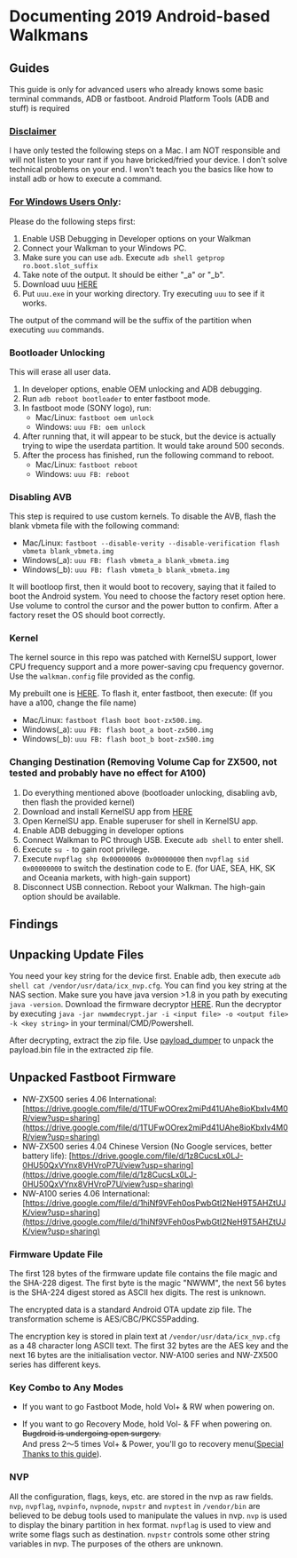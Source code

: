 # Documenting 2019 Android-based Walkmans

## Guides

This guide is only for advanced users who already knows some basic terminal commands, ADB or fastboot. Android Platform Tools (ADB and stuff) is required

### <ins>Disclaimer</ins>

I have only tested the following steps on a Mac. I am NOT responsible and will not listen to your rant if you have bricked/fried your device. I don't solve technical problems on your end. I won't teach you the basics like how to install adb or how to execute a command.

### <ins>For Windows Users Only</ins>:

Please do the following steps first:

1. Enable USB Debugging in Developer options on your Walkman
2. Connect your Walkman to your Windows PC.
3. Make sure you can use `adb`. Execute `adb shell getprop ro.boot.slot_suffix`
4. Take note of the output. It should be either "_a" or "_b".
5. Download uuu [HERE](https://github.com/nxp-imx/mfgtools/releases/download/uuu_1.5.21/uuu.exe)
6. Put `uuu.exe` in your working directory. Try executing `uuu` to see if it works.

The output of the command will be the suffix of the partition when executing `uuu` commands.

### Bootloader Unlocking

This will erase all user data. 
1. In developer options, enable OEM unlocking and ADB debugging.
2. Run `adb reboot bootloader` to enter fastboot mode.
3. In fastboot mode (SONY logo), run:
    - Mac/Linux: `fastboot oem unlock`
    - Windows: `uuu FB: oem unlock`
4. After running that, it will appear to be stuck, but the device is actually trying to wipe the userdata partition. It would take around 500 seconds.
5. After the process has finished, run the following command to reboot.
   - Mac/Linux: `fastboot reboot`
   - Windows: `uuu FB: reboot`

### Disabling AVB

This step is required to use custom kernels. To disable the AVB, flash the blank vbmeta file with the following command: 
- Mac/Linux: `fastboot --disable-verity --disable-verification flash vbmeta blank_vbmeta.img`
- Windows(_a): `uuu FB: flash vbmeta_a blank_vbmeta.img`
- Windows(_b): `uuu FB: flash vbmeta_b blank_vbmeta.img`

It will bootloop first, then it would boot to recovery, saying that it failed to boot the Android system. You need to choose the factory reset option here. Use volume to control the cursor and the power button to confirm. After a factory reset the OS should boot correctly.

### Kernel

The kernel source in this repo was patched with KernelSU support, lower CPU frequency support and a more power-saving cpu frequency governor. Use the `walkman.config` file provided as the config.

My prebuilt one is [HERE](https://github.com/notcbw/2019_android_walkman/releases/tag/v1). To flash it, enter fastboot, then execute: (If you have a a100, change the file name)

- Mac/Linux: `fastboot flash boot boot-zx500.img`.
- Windows(_a): `uuu FB: flash boot_a boot-zx500.img`
- Windows(_b): `uuu FB: flash boot_b boot-zx500.img`

### Changing Destination (Removing Volume Cap for ZX500, not tested and probably have no effect for A100)

1. Do everything mentioned above (bootloader unlocking, disabling avb, then flash the provided kernel)
2. Download and install KernelSU app from [HERE](https://github.com/tiann/KernelSU/releases/download/v0.6.7/KernelSU_v0.6.7_11210-release.apk)
3. Open KernelSU app. Enable superuser for shell in KernelSU app.
4. Enable ADB debugging in developer options
5. Connect Walkman to PC through USB. Execute `adb shell` to enter shell.
6. Execute `su -` to gain root privilege.
7. Execute `nvpflag shp 0x00000006 0x00000000` then `nvpflag sid 0x00000000` to switch the destination code to E. (for UAE, SEA, HK, SK and Oceania markets, with high-gain support)
8. Disconnect USB connection. Reboot your Walkman. The high-gain option should be available.

## Findings

## Unpacking Update Files

You need your key string for the device first. Enable adb, then execute `adb shell cat /vendor/usr/data/icx_nvp.cfg`. You can find you key string at the NAS section. Make sure you have java version >1.8 in you path by executing `java -version`. Download the firmware decryptor [HERE](https://github.com/notcbw/2019_android_walkman/releases/download/v0/nwwmdecrypt.jar). Run the decryptor by executing `java -jar nwwmdecrypt.jar -i <input file> -o <output file> -k <key string>` in your terminal/CMD/Powershell.

After decrypting, extract the zip file. Use [payload_dumper](https://github.com/vm03/payload_dumper) to unpack the payload.bin file in the extracted zip file.

## Unpacked Fastboot Firmware

- NW-ZX500 series 4.06 International: [https://drive.google.com/file/d/1TUFwOOrex2miPd41UAhe8ioKbxIv4M0R/view?usp=sharing](https://drive.google.com/file/d/1TUFwOOrex2miPd41UAhe8ioKbxIv4M0R/view?usp=sharing)
- NW-ZX500 series 4.04 Chinese Version (No Google services, better battery life): [https://drive.google.com/file/d/1z8CucsLx0LJ-0HU50QxVYnx8VHVroP7U/view?usp=sharing](https://drive.google.com/file/d/1z8CucsLx0LJ-0HU50QxVYnx8VHVroP7U/view?usp=sharing)
- NW-A100 series 4.06 International: [https://drive.google.com/file/d/1hiNf9VFeh0osPwbGtI2NeH9T5AHZtUJK/view?usp=sharing](https://drive.google.com/file/d/1hiNf9VFeh0osPwbGtI2NeH9T5AHZtUJK/view?usp=sharing)

### Firmware Update File

The first 128 bytes of the firmware update file contains the file magic and the SHA-228 digest. The first byte is the magic "NWWM", the next 56 bytes is the SHA-224 digest stored as ASCII hex digits. The rest is unknown.

The encrypted data is a standard Android OTA update zip file. The transformation scheme is AES/CBC/PKCS5Padding.

The encryption key is stored in plain text at `/vendor/usr/data/icx_nvp.cfg` as a 48 character long ASCII text. The first 32 bytes are the AES key and the next 16 bytes are the initialisation vector. NW-A100 series and NW-ZX500 series has different keys.

### Key Combo to Any Modes

- If you want to go Fastboot Mode, hold Vol+ & RW when powering on.  

- If you want to go Recovery Mode, hold Vol- & FF when powering on. ~~Bugdroid is undergoing open surgery.~~  
  And press 2～5 times Vol+ & Power, you'll go to recovery menu([Special Thanks to this guide](https://www.youtube.com/watch?v=8yYyhf-2vWw)).  

### NVP

All the configuration, flags, keys, etc. are stored in the nvp as raw fields. `nvp`, `nvpflag`, `nvpinfo`, `nvpnode`, `nvpstr` and `nvptest` in `/vendor/bin` are believed to be debug tools used to manipulate the values in nvp. `nvp` is used to display the binary partition in hex format. `nvpflag` is used to view and write some flags such as destination. `nvpstr` controls some other string variables in nvp. The purposes of the others are unknown.
